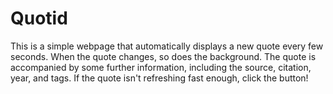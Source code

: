 # Quotid
This is a simple webpage that automatically displays a new quote every few seconds.
When the quote changes, so does the background.
The quote is accompanied by some further information, including the source, citation, year, and tags.
If the quote isn't refreshing fast enough, click the button!
